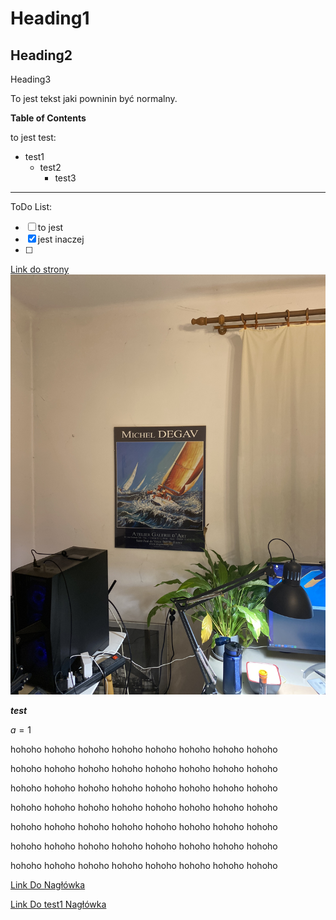 Heading1
==

Heading2
--


Heading3


To jest tekst jaki powninin być normalny.


**Table of Contents**

to jest test:
- test1
  - test2
    - test3

---

ToDo List:
- [ ] to jest
- [x] jest inaczej
- [ ] 

[Link do strony](http://onet.pl)
![Image](doc/asset/image.jpg)


***test***

$a=1$

hohoho
hohoho
hohoho
hohoho
hohoho
hohoho
hohoho
hohoho

hohoho
hohoho
hohoho
hohoho
hohoho
hohoho
hohoho
hohoho

hohoho
hohoho
hohoho
hohoho
hohoho
hohoho
hohoho
hohoho

hohoho
hohoho
hohoho
hohoho
hohoho
hohoho
hohoho
hohoho

hohoho
hohoho
hohoho
hohoho
hohoho
hohoho
hohoho
hohoho

hohoho
hohoho
hohoho
hohoho
hohoho
hohoho
hohoho
hohoho

hohoho
hohoho
hohoho
hohoho
hohoho
hohoho
hohoho
hohoho

[Link Do Nagłówka](#Heading1)

[Link Do test1 Nagłówka](./doc/test1.md#Heading2)